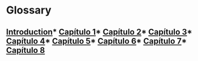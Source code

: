 # Glossary

## [Introduction](README.md)* [Capítulo 1](chapter1.md)* [Capítulo 2](capitulo_2.md)* [Capítulo 3](capitulo_3.md)* [Capítulo 4](capitulo_4.md)* [Capítulo 5](capitulo_5.md)* [Capítulo 6](capitulo_6.md)* [Capítulo 7](capitulo_7.md)* [Capítulo 8](capitulo_8.md)

